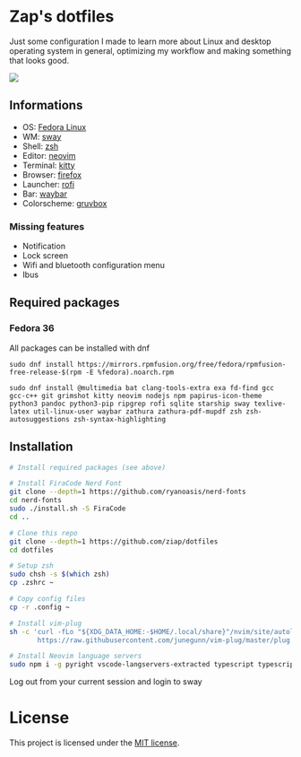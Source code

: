 # Zap's dotfiles

Just some configuration I made to learn more about Linux and desktop operating system in general, optimizing my workflow and making something that looks good.

![](screenshot.png)

## Informations

- OS: [Fedora Linux](https://getfedora.org/)
- WM: [sway](https://swaywm.org/)
- Shell: [zsh](https://www.zsh.org/)
- Editor: [neovim](https://neovim.io/)
- Terminal: [kitty](https://sw.kovidgoyal.net/kitty/)
- Browser: [firefox](https://www.mozilla.org/en-US/firefox/)
- Launcher: [rofi](https://github.com/davatorium/rofi)
- Bar: [waybar](https://github.com/Alexays/Waybar)
- Colorscheme: [gruvbox](https://github.com/morhetz/gruvbox)

### Missing features

- Notification
- Lock screen
- Wifi and bluetooth configuration menu
- Ibus

## Required packages

### Fedora 36

All packages can be installed with dnf
```
sudo dnf install https://mirrors.rpmfusion.org/free/fedora/rpmfusion-free-release-$(rpm -E %fedora).noarch.rpm

sudo dnf install @multimedia bat clang-tools-extra exa fd-find gcc gcc-c++ git grimshot kitty neovim nodejs npm papirus-icon-theme python3 pandoc python3-pip ripgrep rofi sqlite starship sway texlive-latex util-linux-user waybar zathura zathura-pdf-mupdf zsh zsh-autosuggestions zsh-syntax-highlighting
```

## Installation

```sh
# Install required packages (see above)

# Install FiraCode Nerd Font
git clone --depth=1 https://github.com/ryanoasis/nerd-fonts
cd nerd-fonts
sudo ./install.sh -S FiraCode
cd ..

# Clone this repo
git clone --depth=1 https://github.com/ziap/dotfiles
cd dotfiles

# Setup zsh
sudo chsh -s $(which zsh)
cp .zshrc ~

# Copy config files
cp -r .config ~

# Install vim-plug
sh -c 'curl -fLo "${XDG_DATA_HOME:-$HOME/.local/share}"/nvim/site/autoload/plug.vim --create-dirs \
       https://raw.githubusercontent.com/junegunn/vim-plug/master/plug.vim'

# Install Neovim language servers
sudo npm i -g pyright vscode-langservers-extracted typescript typescript-language-server
```

Log out from your current session and login to sway

# License

This project is licensed under the [MIT license](LICENSE).
